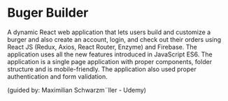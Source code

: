 # Buger Builder

A dynamic React web application that lets users build and customize a burger and also create an account, login, and check out their orders using React JS (Redux, Axios, React Router, Enzyme) and Firebase. The application uses all the new features introduced in JavaScript ES6. The application is a single page application with proper components, folder structure and is mobile-friendly. The application also used proper authentication and form validation.

(guided by: Maximilian Schwarzm¨ller - Udemy)
